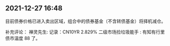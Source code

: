 ## 2021-12-27 16:48

目前债券价格已进入卖出区域，组合中的债券基金（不含转债基金）将择机减仓。

补充评论：
禅灵先生: 记录：CN10YR 2.829%
二级市场捡垃圾能手 : 有知有行里债市温度 88 了。
